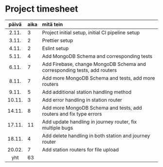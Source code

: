 # Project timesheet

| päivä  | aika | mitä tein                                                                |
|:------:|:-----|:-------------------------------------------------------------------------|
| 2.11.  | 3    | Project initial setup, initial CI pipeline setup                         |
| 3.11.  | 2    | Prettier setup                                                           |
| 4.11.  | 2    | Eslint setup                                                             |
| 5.11.  | 4    | Add MongoDB Schema and corresponding tests                               |
| 6.11.  | 7    | Add Firebase, change MongoDB Schema and corresponding tests, add routers |
| 8.11.  | 7    | Add more MongoDB Schema and tests, add more routers                      |
| 9.11.  | 5    | Add additional station handling method                                   |
| 10.11. | 3    | Add error handling in station router                                     |
| 14.11. | 8    | Add more MongoDB Schema and tests, add routers and fix type errors       |
| 17.11. | 11   | Add update handling in journey router, fix multiple bugs                 |
| 18.11. | 4    | Add delete handling in both station and journey router                   |
| 20.02. | 7    | Add station routers for file upload                                      |
|  yht   | 63   |                                                                          |
